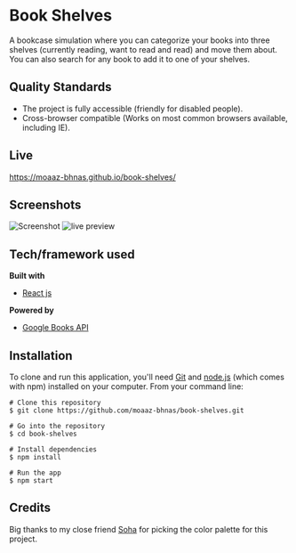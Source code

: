 # Book Shelves
A bookcase simulation where you can categorize your books into three shelves (currently reading, want to read and read) and move them about. You can also search for any book to add it to one of your shelves.

## Quality Standards
- The project is fully accessible (friendly for disabled people).
- Cross-browser compatible (Works on most common browsers available, including IE).


## Live
https://moaaz-bhnas.github.io/book-shelves/
 
## Screenshots
![Screenshot](https://i.ibb.co/GcXYCDs/screenshot.png) ![live preview](https://media.giphy.com/media/1qfKUr28JoocW3XDOf/giphy.gif)

## Tech/framework used
<b>Built with</b>
- [React js](https://reactjs.org/)    

<b>Powered by</b>  
- [Google Books API](https://developers.google.com/books/)

## Installation
To clone and run this application, you'll need [Git](https://git-scm.com/)  and [node.js](https://nodejs.org/en/) (which comes with npm) installed on your computer. From your command line: 
```
# Clone this repository
$ git clone https://github.com/moaaz-bhnas/book-shelves.git

# Go into the repository
$ cd book-shelves

# Install dependencies
$ npm install

# Run the app
$ npm start
```

## Credits
Big thanks to my close friend [Soha](https://twitter.com/ShM_Soha) for picking the color palette for this project. 
